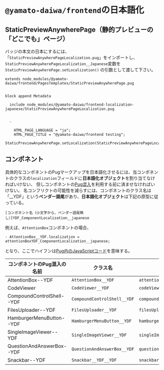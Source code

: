 # `@yamato-daiwa/frontend`の日本語化

## StaticPreviewAnywherePage（静的プレビューの「どこでも」ページ）

バッジの本文の日本にするには、「`StaticPreviewAnywherePageLocalization.pug`」をインポートし、
`StaticPreviewAnywherePageLocalization__Japanese`変数を`StaticPreviewAnywherePage.setLocalization()`
の引数として渡して下さい。

```pug
extends node_modules/@yamato-daiwa/frontend/PagesTemplates/StaticPreviewAnywherePage.pug


block append Metadata
  
  include node_modules/@yamato-daiwa/frontend-localization-japanese/StaticPreviewAnywherePageLocalization.pug

    
  -
    
    HTML_PAGE_LANGUAGE = "ja";
    HTML_PAGE_TITLE = "@yamato-daiwa/frontend testing";
    StaticPreviewAnywherePage.setLocalization(StaticPreviewAnywherePageLocalization__Japanese)  
```


## コンポネント

具体的なコンポネントのPugマークアップを日本語化させるには、当コンポネントのクラスの`localization`フィールドに**日本語化オブジェクト**を割り当てなければいけない、
但しコンポネントの[Pug混入](https://pugjs.org/language/mixins.html)を利用する前に済ませなければいけない。
名コンフリクトの可能性を減らすには、コンポネントのクラス名は「__YDF」という**ベンダー語尾**があり、**日本語化オブジェクト**は下記の原型に従っている。

```
[コンポネント名（小文字から、ベンダー語尾無し）]YDF_ComponentLocalization__japanese
```

例えば、`AttentionBox`コンポネントの場合、

```pug
- AttentionBox__YDF.localization = attentionBoxYDF_ComponentLocalization__japanese;
```

となり、ここでハイフンは[Pug内のJavaScriptコード](https://pugjs.org/language/code.html)を意味する。


| コンポネントのPug混入の名前           | クラス名                        | 日本語化オブジェクト名                                               |
|---------------------------|-----------------------------|-----------------------------------------------------------|
| AttentionBox--YDF         | `AttentionBox__YDF`         | `attentionBoxYDF_ComponentLocalization__japanese`         |
| CodeViewer                | `CodeViewer__YDF`           | `codeViewerYDF_ComponentLocalization__japanese`           |
| CompoundControlShell--YDF | `CompoundControlShell__YDF` | `compoundControlShellYDF_ComponentLocalization__japanese` |
| FilesUploader--YDF        | `FilesUploader__YDF`        | `filesUploaderYDF_ComponentLocalization__japanese`        |
| HamburgerMenuButton--YDF  | `HamburgerMenuButton__YDF`  | `hamburgerMenuButtonLocalization__japanese`               |
| SingleImageViewer--YDF    | `SingleImageViewer__YDF`    | `singleImageViewerYDF_ComponentLocalization__japanese`    |
| QuestionAndAnswerBox--YDF | `QuestionAndAnswerBox__YDF` | `questionAndAnswerBoxYDF_ComponentLocalization__japanese` |
| Snackbar--YDF             | `Snackbar__YDF__YDF`        | `snackbarYDF_ComponentLocalization__japanese`             |
